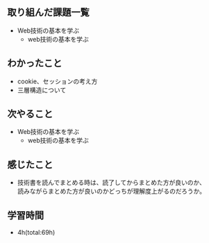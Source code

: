 ## 取り組んだ課題一覧
- Web技術の基本を学ぶ
  - web技術の基本を学ぶ

## わかったこと
- cookie、セッションの考え方
- 三層構造について

## 次やること
- Web技術の基本を学ぶ
  - web技術の基本を学ぶ

## 感じたこと
- 技術書を読んでまとめる時は、読了してからまとめた方が良いのか、  
  読みながらまとめた方が良いのかどっちが理解度上がるのだろうか。

## 学習時間
- 4h(total:69h)

